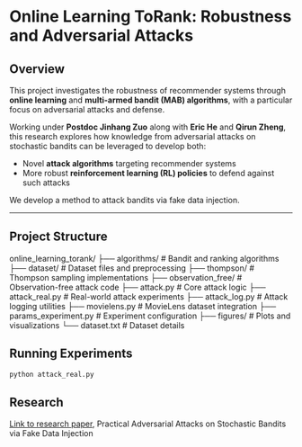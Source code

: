# Online Learning ToRank: Robustness and Adversarial Attacks

## Overview

This project investigates the robustness of recommender systems through **online learning** and **multi-armed bandit (MAB) algorithms**, with a particular focus on adversarial attacks and defense.

Working under **Postdoc Jinhang Zuo** along with **Eric He** and **Qirun Zheng**, this research explores how knowledge from adversarial attacks on stochastic bandits can be leveraged to develop both:

- Novel **attack algorithms** targeting recommender systems
- More robust **reinforcement learning (RL) policies** to defend against such attacks

We develop a method to attack bandits via fake data injection.

---

## Project Structure

online_learning_torank/
├── algorithms/ # Bandit and ranking algorithms
├── dataset/ # Dataset files and preprocessing
├── thompson/ # Thompson sampling implementations
├── observation_free/ # Observation-free attack code
├── attack.py # Core attack logic
├── attack_real.py # Real-world attack experiments
├── attack_log.py # Attack logging utilities
├── movielens.py # MovieLens dataset integration
├── params_experiment.py # Experiment configuration
├── figures/ # Plots and visualizations
└── dataset.txt # Dataset details


## Running Experiments
```bash
python attack_real.py
```

## Research

[Link to research paper](https://arxiv.org/abs/2505.21938), Practical Adversarial Attacks on Stochastic Bandits via Fake Data Injection
